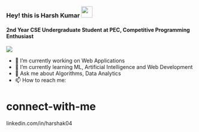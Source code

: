 ### Hey! this is Harsh Kumar <img src="https://raw.githubusercontent.com/MartinHeinz/MartinHeinz/master/wave.gif" width="30px">
#### 2nd Year CSE Undergraduate Student at PEC, Competitive Programming Enthusiast

<img align="center" src="https://github-readme-stats.vercel.app/api/<CARD_TYPE>/?username=<HarshaK47>&theme=<THEME_NAME>" />

- 🔭 I’m currently working on Web Applications
- 🌱 I’m currently learning ML, Artificial Intelligence and Web Development
- 💬 Ask me about Algorithms, Data Analytics
- 📫 How to reach me: 

# connect-with-me
linkedin.com/in/harshak04

